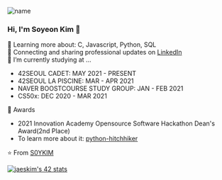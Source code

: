 ![name](https://user-images.githubusercontent.com/72473178/144230603-3793de97-e024-4402-8a7d-1176c6010d54.png)

### Hi, I'm Soyeon Kim 👋

🌱 Learning more about: C, Javascript, Python, SQL
</br>
💼 Connecting and sharing professional updates on [LinkedIn](https://www.linkedin.com/in/soyeon-eden-kim/)
</br>
🔭 I’m currently studying at ...
</br>

- 42SEOUL CADET: MAY 2021 - PRESENT
- 42SEOUL LA PISCINE: MAR - APR 2021
- NAVER BOOSTCOURSE STUDY GROUP: JAN - FEB 2021
- CS50x: DEC 2020 - MAR 2021

🏅 Awards
- 2021 Innovation Academy Opensource Software Hackathon Dean's Award(2nd Place)
- To learn more about it: [python-hitchhiker](https://github.com/innohack2021/python-hitchhiker)

⭐️ From [S0YKIM](https://github.com/S0YKIM)


[![jaeskim's 42 stats](https://badge42.herokuapp.com/api/stats/sokim?privacyEmail=true)](https://github.com/JaeSeoKim/badge42)


<!--
**S0YKIM/S0YKIM** is a ✨ _special_ ✨ repository because its `README.md` (this file) appears on your GitHub profile.

Here are some ideas to get you started:

- 🔭 I’m currently working on ...
- 🌱 I’m currently learning ...
- 👯 I’m looking to collaborate on ...
- 🤔 I’m looking for help with ...
- 💬 Ask me about ...
- 📫 How to reach me: ...
- 😄 Pronouns: ...
- ⚡ Fun fact: ...
--> 
